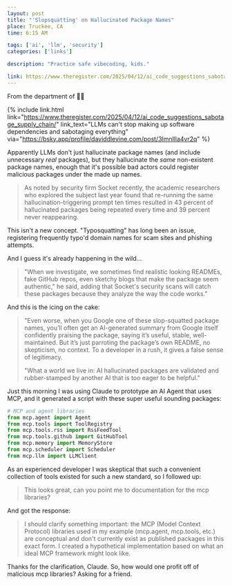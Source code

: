 ```yaml
---
layout: post
title: "'Slopsquatting' on Hallucinated Package Names"
place: Truckee, CA
time: 6:15 AM

tags: ['ai', 'llm', 'security']
categories: ['links']

description: "Practice safe vibecoding, kids."

link: https://www.theregister.com/2025/04/12/ai_code_suggestions_sabotage_supply_chain/
---
```


From the department of 🤦‍♂️

{% include link.html link="https://www.theregister.com/2025/04/12/ai_code_suggestions_sabotage_supply_chain/" link_text="LLMs can't stop making up software dependencies and sabotaging everything" via="https://bsky.app/profile/daviddlevine.com/post/3lmnllla4vr2q" %}

Apparently LLMs don't just hallucinate package names (and include unnecessary *real* packages), but they hallucinate the *same* non-existent package names, enough that it's possible bad actors could register malicious packages under the made up names.

> As noted by security firm Socket recently, the academic researchers who explored the subject last year found that re-running the same hallucination-triggering prompt ten times resulted in 43 percent of hallucinated packages being repeated every time and 39 percent never reappearing.

This isn't a new concept. "Typosquatting" has long been an issue, registering frequently typo'd domain names for scam sites and phishing attempts.

And I guess it's already happening in the wild...

> "When we investigate, we sometimes find realistic looking READMEs, fake GitHub repos, even sketchy blogs that make the package seem authentic," he said, adding that Socket's security scans will catch these packages because they analyze the way the code works."

And this is the icing on the cake:

> "Even worse, when you Google one of these slop-squatted package names, you’ll often get an AI-generated summary from Google itself confidently praising the package, saying it’s useful, stable, well-maintained. But it’s just parroting the package’s own README, no skepticism, no context. To a developer in a rush, it gives a false sense of legitimacy.
>
> "What a world we live in: AI hallucinated packages are validated and rubber-stamped by another AI that is too eager to be helpful."

Just this morning I was using Claude to prototype an AI Agent that uses MCP, and it generated a script with these super useful sounding packages:

```python
# MCP and agent libraries
from mcp.agent import Agent
from mcp.tools import ToolRegistry
from mcp.tools.rss import RssFeedTool
from mcp.tools.github import GitHubTool
from mcp.memory import MemoryStore
from mcp.scheduler import Scheduler
from mcp.llm import LLMClient
```

As an experienced developer I was skeptical that such a convenient collection of tools existed for such a new standard, so I followed up:

<blockquote class="prompt">
This looks great, can you point me to documentation for the mcp libraries?
</blockquote>

And got the response:

<blockquote class="prompt">
I should clarify something important: the MCP (Model Context Protocol) libraries used in my example (mcp.agent, mcp.tools, etc.) are conceptual and don't currently exist as published packages in this exact form. I created a hypothetical implementation based on what an ideal MCP framework might look like.
</blockquote>

Thanks for the clarification, Claude. So, how would one profit off of malicious mcp libraries? Asking for a friend.